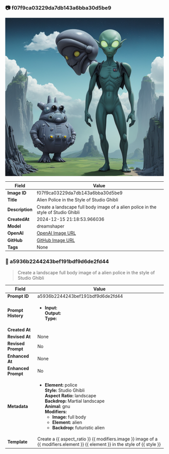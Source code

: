 

### 📷 f07f9ca03229da7db143a6bba30d5be9 


![data.id](./f07f9ca03229da7db143a6bba30d5be9.jpg)


| Field          | Value                                                                                                                     |
|----------------|---------------------------------------------------------------------------------------------------------------------------|
| **Image ID**             | f07f9ca03229da7db143a6bba30d5be9                                                                                                             |
| **Title**           | Alien Police in the Style of Studio Ghibli                                                                                                       |
| **Description**           | Create a landscape full body image of a alien police in the style of Studio Ghibli                                                                                                       |
| **CreatedAt**        | 2024-12-15 21:18:53.966036                                                                                                        |
| **Model**        | dreamshaper                                                                                                        |
| **OpenAI**         | [OpenAI Image URL](http://192.168.1.85:8081/generated-images/b642099288937.png)                                                                                |
| **GitHub**         | [GitHub Image URL](https://raw.githubusercontent.com/Caneta-Silva/weeb/refs/heads/main/images/f07f9ca03229da7db143a6bba30d5be9/f07f9ca03229da7db143a6bba30d5be9.jpg)                                                                                |
| **Tags**       | None                                                                                                                   |

### 📜 a5936b2244243bef191bdf9d6de2fd44

> Create a landscape full body image of a alien police in the style of Studio Ghibli

| Field          | Value                                                                                                                                                                      |
|----------------|----------------------------------------------------------------------------------------------------------------------------------------------------------------------------|
| **Prompt ID**  | a5936b2244243bef191bdf9d6de2fd44                                                                                                                                                            |
| **Prompt History** | <ul><li>**Input:**  <br> **Output:**  <br> **Type:** </li></ul> |
| **Created At** |                                                                                                                                                    |
| **Revised At** | None                                                                                                                                                   |
| **Revised Prompt** | No                                                                                                                                                                      |
| **Enhanced At** | None                                                                                                                                                  |
| **Enhanced Prompt** | No                                                                                                                                                                    |
| **Metadata**   | <ul><li>**Element:** police <br> **Style:** Studio Ghibli <br> **Aspect Ratio:** landscape <br> **Backdrop:** Martial landscape <br> **Animal:** gnu <br> **Modifiers:**<ul><li>**Image:** full body</li><li>**Element:** alien</li><li>**Backdrop:** futuristic alien</li></ul></li></ul> |
| **Template**   | Create a {{ aspect_ratio }} {{ modifiers.image }} image of a {{ modifiers.element }} {{ element }} in the style of {{ style }}                                                                                                                                           |


